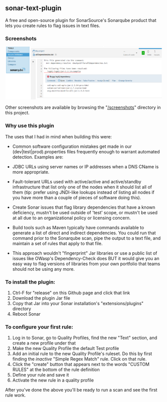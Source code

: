 ## sonar-text-plugin
A free and open-source plugin for SonarSource's Sonarqube product that lets you create rules to flag issues in text files.

### Screenshots

<img src=screenshots/Screenshot_IssueDrilldown_DependencyIssue.png>

Other screenshots are available by browsing the "<a href="screenshots/">/screenshots</a>" directory in this project.

### Why use this plugin

The uses that I had in mind when building this were:

* Common software configuration mistakes get made in our (dev|test|prod).properties files frequently enough to warrant automated detection. Examples are:
 * JDBC URLs using server names or IP addresses when a DNS CName is more appropriate.
 * Fault-tolerant URLs used with active/active and active/standby infrastructure that list only one of the nodes when it should list all of them (tip: prefer using JNDI-like lookups instead of listing all nodes if you have more than a couple of pieces of software doing this).

* Create Sonar issues that flag library dependencies that have a known deficiency, mustn't be used outside of 'test' scope, or mustn't be used at all due to an organizational policy or licensing concern.
 * Build tools such as Maven typically have commands available to generate a list of direct and indirect dependencies. You could run that command prior to the Sonarqube scan, pipe the output to a text file, and maintain a set of rules that apply to that file.
 * This approach wouldn't "fingerprint" Jar libraries or use a public list of issues like OWasp's Dependency-Check does BUT it would give you an easy way to flag versions of libraries from your own portfolio that teams should not be using any more.

### To install the plugin:
1. Ctrl-F for "release" on this Github page and click that link
2. Download the plugin Jar file
3. Copy that Jar into your Sonar installation's "extensions/plugins" directory
4. Reboot Sonar

### To configure your first rule:
1. Log in to Sonar, go to Quality Profiles, find the new "Text" section, and create a new profile under that
2. Make the new Quality Profile the default Test profile
3. Add an initial rule to the new Quality Profile's ruleset. Do this by first finding the _inactive_ "Simple Regex Match" rule. Click on that rule.
4. Click the "create" button that appears next to the words "CUSTOM RULES" at the bottom of the rule definition
5. Define your rule and save it
6. Activate the new rule in a quality profile

After you've done the above you'll be ready to run a scan and see the first rule work.
